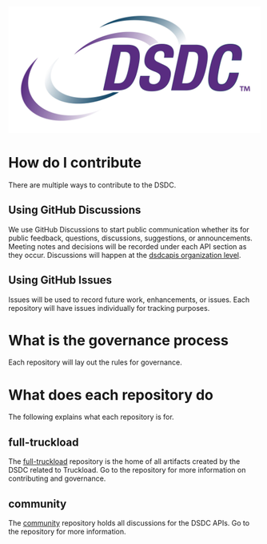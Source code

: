 ![DSDC Logo](DSDClogo.jpg)

# How do I contribute

There are multiple ways to contribute to the DSDC.

## Using GitHub Discussions

We use GitHub Discussions to start public communication whether its for public feedback, questions, discussions, suggestions, or announcements. Meeting notes and decisions will be recorded under each API section as they occur. Discussions will happen at the [dsdcapis organization level](https://github.com/orgs/dsdcapis/discussions).

## Using GitHub Issues

Issues will be used to record future work, enhancements, or issues. Each repository will have issues individually for tracking purposes.

# What is the governance process

Each repository will lay out the rules for governance.

# What does each repository do

The following explains what each repository is for.

## full-truckload

The [full-truckload](https://github.com/dsdcapis/full-truckload) repository is the home of all artifacts created by the DSDC related to Truckload. Go to the repository for more information on contributing and governance.

## community

The [community](https://github.com/dsdcapis/community) repository holds all discussions for the DSDC APIs. Go to the repository for more information.
